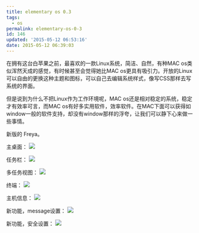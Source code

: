 ```yaml
---
title: elementary os 0.3
tags:
  - os
permalink: elementary-os-0-3
id: 146
updated: '2015-05-12 06:53:16'
date: 2015-05-12 06:39:03
---
```


在拥有这台白苹果之前，最喜欢的一款Linux系统，简洁、自然，有种MAC os类似浑然天成的感觉，有时候甚至会觉得她比MAC os更具有吸引力。开放的Linux可以自由的更换这种主题和图标，可以自己去编辑系统样式，像写CSS那样去写系统的界面。

但是说到为什么不把Linux作为工作环境呢，MAC os还是相对稳定的系统，稳定才有效率可言，而MAC os有好多实用软件，效率软件。在MAC下面可以获得如window一般的软件支持，却没有window那样的浮夸，让我们可以静下心来做一些事情。

新版的 Freya。

主桌面：
![](https://dn-icegsimg.qbox.me/desk.png)

任务栏：
![](https://dn-icegsimg.qbox.me/tab.png)

多任务视图：
![](https://dn-icegsimg.qbox.me/more.png)

终端：
![](https://dn-icegsimg.qbox.me/item.png)

主机信息：
![](https://dn-icegsimg.qbox.me/setting.png)

新功能，message设置：
![](https://dn-icegsimg.qbox.me/message.png)

新功能，安全设置：
![](https://dn-icegsimg.qbox.me/safe.png)
